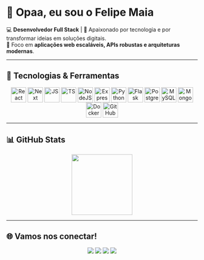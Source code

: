 # 👋 Opaa, eu sou o Felipe Maia  

💻 **Desenvolvedor Full Stack** | 🚀 Apaixonado por tecnologia e por transformar ideias em soluções digitais.  
🎯 Foco em **aplicações web escaláveis, APIs robustas e arquiteturas modernas**.  

---

## 🚀 Tecnologias & Ferramentas  

<div align="center">
  
  <!-- Frontend -->
  <img align="center" alt="React" height="40" width="40" src="https://cdn.jsdelivr.net/gh/devicons/devicon/icons/react/react-original-wordmark.svg"/>
  <img align="center" alt="Next" height="40" width="40" src="https://cdn.jsdelivr.net/gh/devicons/devicon/icons/nextjs/nextjs-original-wordmark.svg"/>
  <img align="center" alt="JS" height="40" width="40" src="https://cdn.jsdelivr.net/gh/devicons/devicon/icons/javascript/javascript-plain.svg"/>
  <img align="center" alt="TS" height="40" width="40" src="https://cdn.jsdelivr.net/gh/devicons/devicon/icons/typescript/typescript-plain.svg"/>

  <!-- Backend -->
  <img align="center" alt="NodeJS" height="40" width="40" src="https://cdn.jsdelivr.net/gh/devicons/devicon/icons/nodejs/nodejs-original-wordmark.svg"/>
  <img align="center" alt="Express" height="40" width="40" src="https://cdn.jsdelivr.net/gh/devicons/devicon/icons/express/express-original-wordmark.svg"/>
  <img align="center" alt="Python" height="40" width="40" src="https://cdn.jsdelivr.net/gh/devicons/devicon/icons/python/python-original-wordmark.svg"/>
  <img align="center" alt="Flask" height="40" width="40" src="https://cdn.jsdelivr.net/gh/devicons/devicon/icons/flask/flask-original-wordmark.svg"/>

  <!-- Database -->
  <img align="center" alt="Postgres" height="40" width="40" src="https://cdn.jsdelivr.net/gh/devicons/devicon/icons/postgresql/postgresql-original-wordmark.svg"/>
  <img align="center" alt="MySQL" height="40" width="40" src="https://cdn.jsdelivr.net/gh/devicons/devicon/icons/mysql/mysql-original-wordmark.svg"/>
  <img align="center" alt="MongoDB" height="40" width="40" src="https://cdn.jsdelivr.net/gh/devicons/devicon/icons/mongodb/mongodb-original-wordmark.svg"/>

  <!-- DevOps -->
  <img align="center" alt="Docker" height="40" width="40" src="https://cdn.jsdelivr.net/gh/devicons/devicon/icons/docker/docker-original-wordmark.svg"/>
  <img align="center" alt="GitHubActions" height="40" width="40" src="https://cdn.jsdelivr.net/gh/devicons/devicon/icons/github/github-original-wordmark.svg"/>
  
</div>

---

## 📊 GitHub Stats  

<div align="center">
  <img height="160em" src="https://github-readme-stats.vercel.app/api/top-langs/?username=fel1pee3&layout=compact&langs_count=8&theme=tokyonight"/>
</div>

---

## 🌐 Vamos nos conectar!  

<div align="center">
  <a href="https://www.instagram.com/felipee3maia/" target="_blank"><img src="https://img.shields.io/badge/-Instagram-%23E4405F?style=for-the-badge&logo=instagram&logoColor=white"></a>
  <a href="mailto:jofelipefm@gmail.com"><img src="https://img.shields.io/badge/-Gmail-%23333?style=for-the-badge&logo=gmail&logoColor=white"></a>
  <a href="https://www.linkedin.com/in/felipe-maia-386019281/" target="_blank"><img src="https://img.shields.io/badge/-LinkedIn-%230077B5?style=for-the-badge&logo=linkedin&logoColor=white"></a> 
  <a href="https://wa.me/5585986294565" target="_blank"><img src="https://img.shields.io/badge/WhatsApp-25D366?style=for-the-badge&logo=whatsapp&logoColor=white"></a> 
</div>
